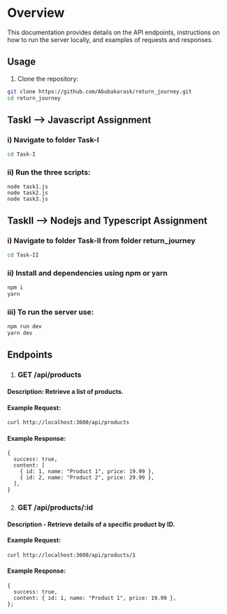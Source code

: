 # Overview
This documentation provides details on the API endpoints, instructions on how to run the server locally, and examples of requests and responses.

## Usage
1. Clone the repository:
```bash
git clone https://github.com/Abubakarask/return_journey.git
cd return_journey
```

## TaskI --> Javascript Assignment
### i) Navigate to folder Task-I
```bash
cd Task-I
```

### ii) Run the three scripts:
```
node task1.js
node task2.js
node task3.js
```

## TaskII --> Nodejs and Typescript Assignment
### i) Navigate to folder Task-II from folder return_journey
```bash
cd Task-II
```

### ii) Install and dependencies using npm or yarn
```bash
npm i
yarn
```

### iii) To run the server use:
```bash
npm run dev
yarn dev
```

## Endpoints
1. ### GET /api/products

#### Description: Retrieve a list of products.
#### Example Request:
```bash
curl http://localhost:3600/api/products
```
#### Example Response:
```
{
  success: true,
  content: [
    { id: 1, name: "Product 1", price: 19.99 },
    { id: 2, name: "Product 2", price: 29.99 },
  ],
}
```

2. ### GET /api/products/:id

#### Description - Retrieve details of a specific product by ID.
#### Example Request:
```bash
curl http://localhost:3600/api/products/1 
```
#### Example Response:
```
{
  success: true,
  content: { id: 1, name: "Product 1", price: 19.99 },
};
```
